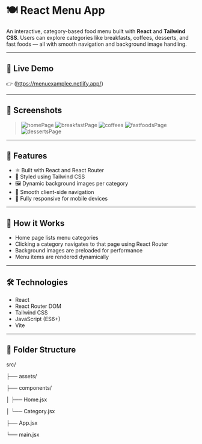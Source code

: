 # 🍽️ React Menu App

An interactive, category-based food menu built with **React** and **Tailwind CSS**. Users can explore categories like breakfasts, coffees, desserts, and fast foods — all with smooth navigation and background image handling.

---

## 🔗 Live Demo

👉  (https://menuexamplee.netlify.app/)

---

## 📸 Screenshots

> ![homePage](https://github.com/user-attachments/assets/797625a5-46d2-4e91-8cc1-1bd1087506ea)
> ![breakfastPage](https://github.com/user-attachments/assets/b229837b-5f26-4291-9a9a-99d249fc6195)
> ![coffees](https://github.com/user-attachments/assets/f133e30b-e086-435c-95b3-64d85efd2b53)
> ![fastfoodsPage](https://github.com/user-attachments/assets/5ec0badb-2340-4815-9493-bba9a86857a6)
>![dessertsPage](https://github.com/user-attachments/assets/aea04c47-b240-4b81-bb59-1f273dacff5f)

---

## 🚀 Features

- ⚛️ Built with React and React Router
- 💅 Styled using Tailwind CSS
- 🖼️ Dynamic background images per category
- 🔄 Smooth client-side navigation
- 📱 Fully responsive for mobile devices

---

## 🧠 How it Works

- Home page lists menu categories
- Clicking a category navigates to that page using React Router
- Background images are preloaded for performance
- Menu items are rendered dynamically

---

## 🛠️ Technologies

- React
- React Router DOM
- Tailwind CSS
- JavaScript (ES6+)
- Vite

---

## 📂 Folder Structure
src/

├── assets/

├── components/

│ ├── Home.jsx

│ └── Category.jsx

├── App.jsx

└── main.jsx
